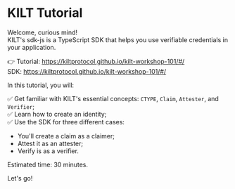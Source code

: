 # KILT Tutorial  

Welcome, curious mind!    
KILT's sdk-js is a TypeScript SDK that helps you use verifiable credentials in your application. 

👉 Tutorial: https://kiltprotocol.github.io/kilt-workshop-101/#/  
SDK: https://kiltprotocol.github.io/kilt-workshop-101/#/

In this tutorial, you will:   

✅ Get familiar with KILT's essential concepts: `CTYPE`, `Claim`, `Attester`, and `Verifier`;   
✅ Learn how to create an identity;   
✅ Use the SDK for three different cases: 
* You'll create a claim as a <span class="label-role claimer">claimer</span>; 
* Attest it as an <span class="label-role attester">attester</span>;
* Verify is as a <span class="label-role verifier">verifier</span>.    

Estimated time: 30 minutes.   

Let's go!
